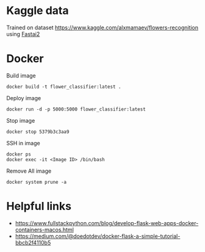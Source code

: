 # Kaggle data

Trained on dataset https://www.kaggle.com/alxmamaev/flowers-recognition using [Fastai2](https://github.com/fastai/fastai2)



# Docker

Build image
```
docker build -t flower_classifier:latest .
```

Deploy image
```
docker run -d -p 5000:5000 flower_classifier:latest
```

Stop image
```
docker stop 5379b3c3aa9
```

SSH in image
```
docker ps
docker exec -it <Image ID> /bin/bash
```

Remove All image
```
docker system prune -a
```
# Helpful links

 - https://www.fullstackpython.com/blog/develop-flask-web-apps-docker-containers-macos.html
 - https://medium.com/@doedotdev/docker-flask-a-simple-tutorial-bbcb2f4110b5
